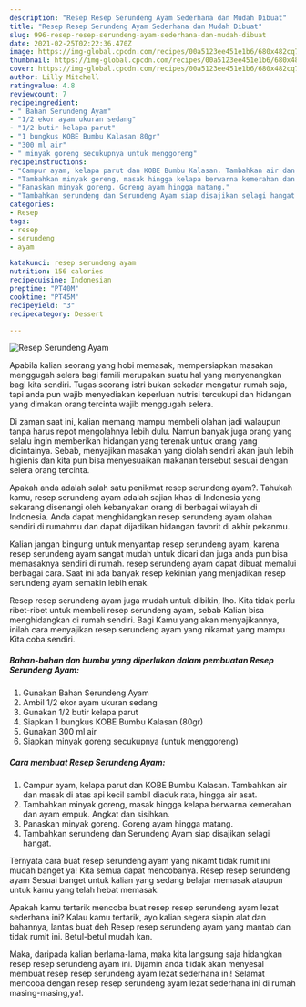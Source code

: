 ```yaml
---
description: "Resep Resep Serundeng Ayam Sederhana dan Mudah Dibuat"
title: "Resep Resep Serundeng Ayam Sederhana dan Mudah Dibuat"
slug: 996-resep-resep-serundeng-ayam-sederhana-dan-mudah-dibuat
date: 2021-02-25T02:22:36.470Z
image: https://img-global.cpcdn.com/recipes/00a5123ee451e1b6/680x482cq70/resep-serundeng-ayam-foto-resep-utama.jpg
thumbnail: https://img-global.cpcdn.com/recipes/00a5123ee451e1b6/680x482cq70/resep-serundeng-ayam-foto-resep-utama.jpg
cover: https://img-global.cpcdn.com/recipes/00a5123ee451e1b6/680x482cq70/resep-serundeng-ayam-foto-resep-utama.jpg
author: Lilly Mitchell
ratingvalue: 4.8
reviewcount: 7
recipeingredient:
- " Bahan Serundeng Ayam"
- "1/2 ekor ayam ukuran sedang"
- "1/2 butir kelapa parut"
- "1 bungkus KOBE Bumbu Kalasan 80gr"
- "300 ml air"
- " minyak goreng secukupnya untuk menggoreng"
recipeinstructions:
- "Campur ayam, kelapa parut dan KOBE Bumbu Kalasan. Tambahkan air dan masak di atas api kecil sambil diaduk rata, hingga air asat."
- "Tambahkan minyak goreng, masak hingga kelapa berwarna kemerahan dan ayam empuk. Angkat dan sisihkan."
- "Panaskan minyak goreng. Goreng ayam hingga matang."
- "Tambahkan serundeng dan Serundeng Ayam siap disajikan selagi hangat."
categories:
- Resep
tags:
- resep
- serundeng
- ayam

katakunci: resep serundeng ayam 
nutrition: 156 calories
recipecuisine: Indonesian
preptime: "PT40M"
cooktime: "PT45M"
recipeyield: "3"
recipecategory: Dessert

---
```



![Resep Serundeng Ayam](https://img-global.cpcdn.com/recipes/00a5123ee451e1b6/680x482cq70/resep-serundeng-ayam-foto-resep-utama.jpg)

Apabila kalian seorang yang hobi memasak, mempersiapkan masakan menggugah selera bagi famili merupakan suatu hal yang menyenangkan bagi kita sendiri. Tugas seorang istri bukan sekadar mengatur rumah saja, tapi anda pun wajib menyediakan keperluan nutrisi tercukupi dan hidangan yang dimakan orang tercinta wajib menggugah selera.

Di zaman  saat ini, kalian memang mampu membeli olahan jadi walaupun tanpa harus repot mengolahnya lebih dulu. Namun banyak juga orang yang selalu ingin memberikan hidangan yang terenak untuk orang yang dicintainya. Sebab, menyajikan masakan yang diolah sendiri akan jauh lebih higienis dan kita pun bisa menyesuaikan makanan tersebut sesuai dengan selera orang tercinta. 



Apakah anda adalah salah satu penikmat resep serundeng ayam?. Tahukah kamu, resep serundeng ayam adalah sajian khas di Indonesia yang sekarang disenangi oleh kebanyakan orang di berbagai wilayah di Indonesia. Anda dapat menghidangkan resep serundeng ayam olahan sendiri di rumahmu dan dapat dijadikan hidangan favorit di akhir pekanmu.

Kalian jangan bingung untuk menyantap resep serundeng ayam, karena resep serundeng ayam sangat mudah untuk dicari dan juga anda pun bisa memasaknya sendiri di rumah. resep serundeng ayam dapat dibuat memalui berbagai cara. Saat ini ada banyak resep kekinian yang menjadikan resep serundeng ayam semakin lebih enak.

Resep resep serundeng ayam juga mudah untuk dibikin, lho. Kita tidak perlu ribet-ribet untuk membeli resep serundeng ayam, sebab Kalian bisa menghidangkan di rumah sendiri. Bagi Kamu yang akan menyajikannya, inilah cara menyajikan resep serundeng ayam yang nikamat yang mampu Kita coba sendiri.

<!--inarticleads1-->

##### Bahan-bahan dan bumbu yang diperlukan dalam pembuatan Resep Serundeng Ayam:

1. Gunakan  Bahan Serundeng Ayam
1. Ambil 1/2 ekor ayam ukuran sedang
1. Gunakan 1/2 butir kelapa parut
1. Siapkan 1 bungkus KOBE Bumbu Kalasan (80gr)
1. Gunakan 300 ml air
1. Siapkan  minyak goreng secukupnya (untuk menggoreng)




<!--inarticleads2-->

##### Cara membuat Resep Serundeng Ayam:

1. Campur ayam, kelapa parut dan KOBE Bumbu Kalasan. Tambahkan air dan masak di atas api kecil sambil diaduk rata, hingga air asat.
1. Tambahkan minyak goreng, masak hingga kelapa berwarna kemerahan dan ayam empuk. Angkat dan sisihkan.
1. Panaskan minyak goreng. Goreng ayam hingga matang.
1. Tambahkan serundeng dan Serundeng Ayam siap disajikan selagi hangat.




Ternyata cara buat resep serundeng ayam yang nikamt tidak rumit ini mudah banget ya! Kita semua dapat mencobanya. Resep resep serundeng ayam Sesuai banget untuk kalian yang sedang belajar memasak ataupun untuk kamu yang telah hebat memasak.

Apakah kamu tertarik mencoba buat resep resep serundeng ayam lezat sederhana ini? Kalau kamu tertarik, ayo kalian segera siapin alat dan bahannya, lantas buat deh Resep resep serundeng ayam yang mantab dan tidak rumit ini. Betul-betul mudah kan. 

Maka, daripada kalian berlama-lama, maka kita langsung saja hidangkan resep resep serundeng ayam ini. Dijamin anda tiidak akan menyesal membuat resep resep serundeng ayam lezat sederhana ini! Selamat mencoba dengan resep resep serundeng ayam lezat sederhana ini di rumah masing-masing,ya!.


